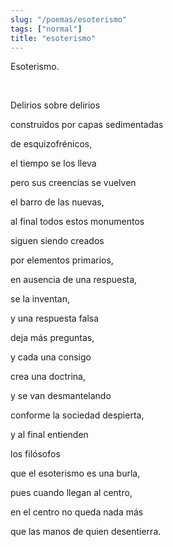 ```yaml
---
slug: "/poemas/esoterismo"
tags: ["normal"]
title: "esoterismo"
---
```

Esoterismo.

&nbsp;

Delirios sobre delirios 

construidos por capas sedimentadas 

de esquizofrénicos, 

el tiempo se los lleva 

pero sus creencias se vuelven 

el barro de las nuevas, 

al final todos estos monumentos 

siguen siendo creados 

por elementos primarios, 

en ausencia de una respuesta, 

se la inventan, 

y una respuesta falsa 

deja más preguntas, 

y cada una consigo 

crea una doctrina,

y se van desmantelando 

conforme la sociedad despierta, 

y al final entienden 

los filósofos 

que el esoterismo es una burla, 

pues cuando llegan al centro, 

en el centro no queda nada más 

que las manos de quien desentierra.